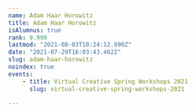 ```yaml
---
name: Adam Haar Horowitz
title: Adam Haar Horowitz
isAlumnus: true
rank: 9.999
lastmod: "2021-08-03T10:24:12.890Z"
date: "2021-07-29T16:03:43.462Z"
slug: adam-haar-horowitz
noindex: true
events:
    - title: Virtual Creative Spring Workshops 2021
      slug: virtual-creative-spring-workshops-2021

---
```

